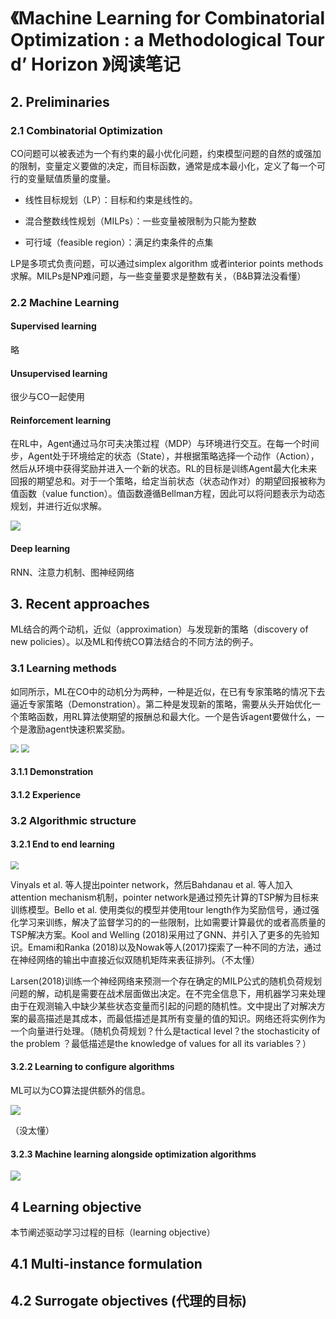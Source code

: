 # 《Machine Learning for Combinatorial Optimization : a Methodological Tour d’ Horizon  》阅读笔记



## 2. Preliminaries  

### 2.1 Combinatorial Optimization  

CO问题可以被表述为一个有约束的最小优化问题，约束模型问题的自然的或强加的限制，变量定义要做的决定，而目标函数，通常是成本最小化，定义了每一个可行的变量赋值质量的度量。

* 线性目标规划（LP）：目标和约束是线性的。

* 混合整数线性规划（MILPs）：一些变量被限制为只能为整数

* 可行域（feasible region）：满足约束条件的点集

LP是多项式负责问题，可以通过simplex algorithm  或者interior points methods求解。MILPs是NP难问题，与一些变量要求是整数有关，（B&B算法没看懂）

### 2.2 Machine Learning

####  Supervised learning 

略

#### Unsupervised learning

很少与CO一起使用

#### Reinforcement learning  

在RL中，Agent通过马尔可夫决策过程（MDP）与环境进行交互。在每一个时间步，Agent处于环境给定的状态（State），并根据策略选择一个动作（Action），然后从环境中获得奖励并进入一个新的状态。RL的目标是训练Agent最大化未来回报的期望总和。对于一个策略，给定当前状态（状态动作对）的期望回报被称为值函数（value function）。值函数遵循Bellman方程，因此可以将问题表示为动态规划，并进行近似求解。

![](https://cdn.mathpix.com/snip/images/AoBBx7tfEoDWvE4d0r15d1sxLj0ZiXq2hALQCEnWG1s.original.fullsize.png)

 

#### Deep learning  

RNN、注意力机制、图神经网络

## 3. Recent approaches 

ML结合的两个动机，近似（approximation）与发现新的策略（discovery of new policies）。以及ML和传统CO算法结合的不同方法的例子。

### 3.1  Learning methods  

如同所示，ML在CO中的动机分为两种，一种是近似，在已有专家策略的情况下去逼近专家策略（Demonstration）。第二种是发现新的策略，需要从头开始优化一个策略函数，用RL算法使期望的报酬总和最大化。一个是告诉agent要做什么，一个是激励agent快速积累奖励。

<img src="https://cdn.mathpix.com/snip/images/J3qLaKxYussL41PouqrkwngwREic6hyr5evCZN-p4-s.original.fullsize.png" style="zoom:80%;" />

<img src="https://cdn.mathpix.com/snip/images/SWxmznSL2eCqBArrOB7rvLXfm25q_mdE9MRfczI_uls.original.fullsize.png" style="zoom:80%;" />



#### 3.1.1 Demonstration

#### 3.1.2 Experience  

### 3.2 Algorithmic structure  

#### 3.2.1 End to end learning  

<img src="https://cdn.mathpix.com/snip/images/QqfVB_nKN7E9IYaAMHRNd9aJNe3w0RhpTwgnteNGFbw.original.fullsize.png" style="zoom:80%;" />

Vinyals et al.  等人提出pointer network，然后Bahdanau et al.  等人加入attention mechanism机制，pointer network是通过预先计算的TSP解为目标来训练模型。Bello et al. 使用类似的模型并使用tour length作为奖励信号，通过强化学习来训练，解决了监督学习的的一些限制，比如需要计算最优的或者高质量的TSP解决方案。Kool and Welling  (2018)采用过了GNN、并引入了更多的先验知识。Emami和Ranka (2018)以及Nowak等人(2017)探索了一种不同的方法，通过在神经网络的输出中直接近似双随机矩阵来表征排列。（不太懂）

Larsen(2018)训练一个神经网络来预测一个存在确定的MILP公式的随机负荷规划问题的解，动机是需要在战术层面做出决定。在不完全信息下，用机器学习来处理由于在观测输入中缺少某些状态变量而引起的问题的随机性。文中提出了对解决方案的最高描述是其成本，而最低描述是其所有变量的值的知识。网络还将实例作为一个向量进行处理。（随机负荷规划？什么是tactical level？the stochasticity of the problem ？最低描述是the knowledge of values for all its variables？）

#### 3.2.2 Learning to configure algorithms  

ML可以为CO算法提供额外的信息。

![](https://cdn.mathpix.com/snip/images/FKlOSePV2M0JazXb6zAQGH047p4R-DIc2sjUhTqkIyI.original.fullsize.png)

（没太懂）

#### 3.2.3 Machine learning alongside optimization algorithms  

![](https://cdn.mathpix.com/snip/images/ZDsH-ZoeUfVZQQwAjk_ouwoCp1nRoel-s5YPt645MAA.original.fullsize.png)

## 4 Learning objective  

本节阐述驱动学习过程的目标（learning objective）

## 4.1 Multi-instance formulation  

## 4.2 Surrogate objectives  (代理的目标)















